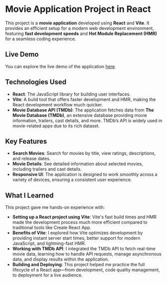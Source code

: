 # Movie Application Project in React

This project is a **movie application** developed using **React** and **Vite**. It provides an efficient setup for a modern web development environment, featuring **fast development speeds** and **Hot Module Replacement (HMR)** for a seamless coding experience.

## Live Demo

You can explore the live demo of the application [here](https://movie-project-codeshinobi.netlify.app/).

## Technologies Used

- **React**: The JavaScript library for building user interfaces.
- **Vite**: A build tool that offers faster development and HMR, making the React development workflow much quicker.
- **Movie Database API (TMDb)**: The application fetches data from **The Movie Database (TMDb)**, an extensive database providing movie information, trailers, cast details, and more. TMDb’s API is widely used in movie-related apps due to its rich dataset.

## Key Features

- **Search Movies**: Search for movies by title, view ratings, descriptions, and release dates.
- **Movie Details**: See detailed information about selected movies, including trailers and cast details.
- **Responsive UI**: The application is designed to work smoothly across a variety of devices, ensuring a consistent user experience.

## What I Learned

This project gave me hands-on experience with:

- **Setting up a React project using Vite**: Vite's fast build times and HMR made the development process much more efficient compared to traditional tools like Create React App.
- **Benefits of Vite**: I explored how Vite optimizes development by providing instant server start times, better support for modern JavaScript, and lightning-fast HMR.
- **Working with TMDb API**: I integrated the TMDb API to fetch real-time movie data, learning how to handle API requests, manage asynchronous data, and display results within the application.
- **Building and Deploying**: This project helped me practice the full lifecycle of a React app—from development, code quality management, to deployment for a live audience.
